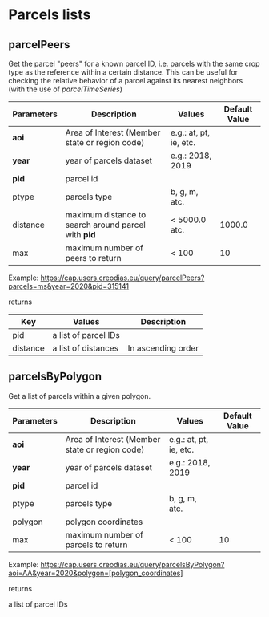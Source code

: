 # Parcels lists

## parcelPeers

Get the parcel "peers" for a known parcel ID, i.e. parcels with the same crop type as the reference within a certain distance. This can be useful for checking the relative behavior of a parcel against its nearest neighbors (with the use of *parcelTimeSeries*)

| Parameters  | Description   | Values | Default Value |
| ----------- | --------------------- | ------------------------ |------------------------ |
| **aoi** | Area of Interest (Member state or region code) | e.g.: at, pt, ie, etc. |   |
| **year**     | year of parcels dataset   | e.g.: 2018, 2019 |   |
| **pid**     | parcel id   |   |   |
| ptype     | parcels type   | b, g, m, atc. |   |
| distance     | maximum distance to search around parcel with **pid**   | < 5000.0 atc. | 1000.0 |
| max  | maximum number of peers to return   | < 100 | 10 |


Example:
https://cap.users.creodias.eu/query/parcelPeers?parcels=ms&year=2020&pid=315141

returns

| Key            | Values  | Description   |
| ---------------| ------- | ----------- |
| pid     | a list of parcel IDs     |   |
| distance        | a list of distances  | In ascending order |


## parcelsByPolygon

Get a list of parcels within a given polygon.

| Parameters  | Description   | Values | Default Value |
| ----------- | --------------------- | ------------------------ |------------------------ |
| **aoi** | Area of Interest (Member state or region code) | e.g.: at, pt, ie, etc. |   |
| **year**     | year of parcels dataset   | e.g.: 2018, 2019 |   |
| **pid**     | parcel id   |   |   |
| ptype     | parcels type   | b, g, m, atc. |   |
| polygon     | polygon coordinates   |   |   |
| max  | maximum number of parcels to return   | < 100 | 10 |

Example:
https://cap.users.creodias.eu/query/parcelsByPolygon?aoi=AA&year=2020&polygon=[polygon_coordinates]

returns

a list of parcel IDs

